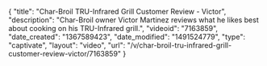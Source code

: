 {
    "title": "Char-Broil TRU-Infrared Grill Customer Review - Victor",
    "description": "Char-Broil owner Victor Martinez reviews what he likes best about cooking on his TRU-Infrared grill.",
    "videoid": "7163859",
    "date_created": "1367589423",
    "date_modified": "1491524779",
    "type": "captivate",
    "layout": "video",
    "url": "\/v\/char-broil-tru-infrared-grill-customer-review-victor\/7163859"
}